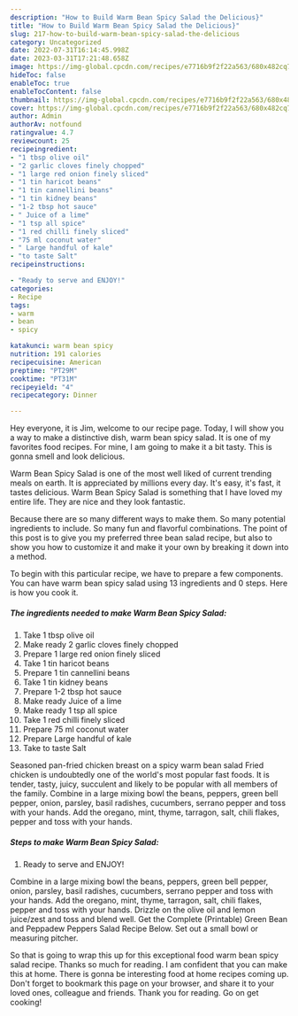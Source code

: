 ```yaml
---
description: "How to Build Warm Bean Spicy Salad the Delicious}"
title: "How to Build Warm Bean Spicy Salad the Delicious}"
slug: 217-how-to-build-warm-bean-spicy-salad-the-delicious
category: Uncategorized
date: 2022-07-31T16:14:45.998Z
date: 2023-03-31T17:21:48.658Z
image: https://img-global.cpcdn.com/recipes/e7716b9f2f22a563/680x482cq70/warm-bean-spicy-salad-recipe-main-photo.jpg
hideToc: false
enableToc: true
enableTocContent: false
thumbnail: https://img-global.cpcdn.com/recipes/e7716b9f2f22a563/680x482cq70/warm-bean-spicy-salad-recipe-main-photo.jpg
cover: https://img-global.cpcdn.com/recipes/e7716b9f2f22a563/680x482cq70/warm-bean-spicy-salad-recipe-main-photo.jpg
author: Admin
authorAv: notfound
ratingvalue: 4.7
reviewcount: 25
recipeingredient:
- "1 tbsp olive oil"
- "2 garlic cloves finely chopped"
- "1 large red onion finely sliced"
- "1 tin haricot beans"
- "1 tin cannellini beans"
- "1 tin kidney beans"
- "1-2 tbsp hot sauce"
- " Juice of a lime"
- "1 tsp all spice"
- "1 red chilli finely sliced"
- "75 ml coconut water"
- " Large handful of kale"
- "to taste Salt"
recipeinstructions:

- "Ready to serve and ENJOY!"
categories:
- Recipe
tags:
- warm
- bean
- spicy

katakunci: warm bean spicy 
nutrition: 191 calories
recipecuisine: American
preptime: "PT29M"
cooktime: "PT31M"
recipeyield: "4"
recipecategory: Dinner

---
```



Hey everyone, it is Jim, welcome to our recipe page. Today, I will show you a way to make a distinctive dish, warm bean spicy salad. It is one of my favorites food recipes. For mine, I am going to make it a bit tasty. This is gonna smell and look delicious.

Warm Bean Spicy Salad is one of the most well liked of current trending meals on earth. It is appreciated by millions every day. It's easy, it's fast, it tastes delicious. Warm Bean Spicy Salad is something that I have loved my entire life. They are nice and they look fantastic.

Because there are so many different ways to make them. So many potential ingredients to include. So many fun and flavorful combinations. The point of this post is to give you my preferred three bean salad recipe, but also to show you how to customize it and make it your own by breaking it down into a method.


To begin with this particular recipe, we have to prepare a few components. You can have warm bean spicy salad using 13 ingredients and 0 steps. Here is how you cook it.

<!--inarticleads1-->

##### The ingredients needed to make Warm Bean Spicy Salad:

1. Take 1 tbsp olive oil
1. Make ready 2 garlic cloves finely chopped
1. Prepare 1 large red onion finely sliced
1. Take 1 tin haricot beans
1. Prepare 1 tin cannellini beans
1. Take 1 tin kidney beans
1. Prepare 1-2 tbsp hot sauce
1. Make ready  Juice of a lime
1. Make ready 1 tsp all spice
1. Take 1 red chilli finely sliced
1. Prepare 75 ml coconut water
1. Prepare  Large handful of kale
1. Take to taste Salt


Seasoned pan-fried chicken breast on a spicy warm bean salad Fried chicken is undoubtedly one of the world&#39;s most popular fast foods. It is tender, tasty, juicy, succulent and likely to be popular with all members of the family. Combine in a large mixing bowl the beans, peppers, green bell pepper, onion, parsley, basil radishes, cucumbers, serrano pepper and toss with your hands. Add the oregano, mint, thyme, tarragon, salt, chili flakes, pepper and toss with your hands. 

<!--inarticleads2-->

##### Steps to make Warm Bean Spicy Salad:


1. Ready to serve and ENJOY!

Combine in a large mixing bowl the beans, peppers, green bell pepper, onion, parsley, basil radishes, cucumbers, serrano pepper and toss with your hands. Add the oregano, mint, thyme, tarragon, salt, chili flakes, pepper and toss with your hands. Drizzle on the olive oil and lemon juice/zest and toss and blend well. Get the Complete (Printable) Green Bean and Peppadew Peppers Salad Recipe Below. Set out a small bowl or measuring pitcher. 

So that is going to wrap this up for this exceptional food warm bean spicy salad recipe. Thanks so much for reading. I am confident that you can make this at home. There is gonna be interesting food at home recipes coming up. Don't forget to bookmark this page on your browser, and share it to your loved ones, colleague and friends. Thank you for reading. Go on get cooking!
